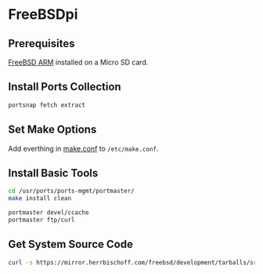 # FreeBSDpi

## Prerequisites

[FreeBSD ARM](https://mirror.herrbischoff.com/freebsd/releases/ISO-IMAGES/11.0/FreeBSD-11.0-RELEASE-arm-armv6-RPI2.img.xz) installed on a Micro SD card.

## Install Ports Collection

```sh
portsnap fetch extract
```

## Set Make Options

Add everthing in [make.conf](etc/make.conf) to `/etc/make.conf`.

## Install Basic Tools

```sh
cd /usr/ports/ports-mgmt/portmaster/
make install clean

portmaster devel/ccache
portmaster ftp/curl
```

## Get System Source Code

```sh
curl -s https://mirror.herrbischoff.com/freebsd/development/tarballs/src_stable_11.tar.gz | tar xfv - -C /usr
```
